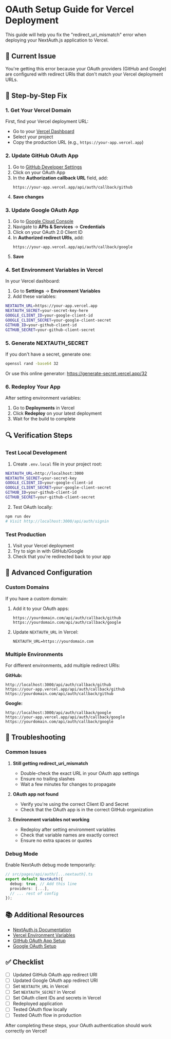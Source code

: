 # OAuth Setup Guide for Vercel Deployment

This guide will help you fix the "redirect_uri_mismatch" error when deploying your NextAuth.js application to Vercel.

## 🚨 Current Issue

You're getting this error because your OAuth providers (GitHub and Google) are configured with redirect URIs that don't match your Vercel deployment URLs.

## 🔧 Step-by-Step Fix

### 1. Get Your Vercel Domain

First, find your Vercel deployment URL:
- Go to your [Vercel Dashboard](https://vercel.com/dashboard)
- Select your project
- Copy the production URL (e.g., `https://your-app.vercel.app`)

### 2. Update GitHub OAuth App

1. Go to [GitHub Developer Settings](https://github.com/settings/developers)
2. Click on your OAuth App
3. In the **Authorization callback URL** field, add:
   ```
   https://your-app.vercel.app/api/auth/callback/github
   ```
4. **Save changes**

### 3. Update Google OAuth App

1. Go to [Google Cloud Console](https://console.cloud.google.com/)
2. Navigate to **APIs & Services** → **Credentials**
3. Click on your OAuth 2.0 Client ID
4. In **Authorized redirect URIs**, add:
   ```
   https://your-app.vercel.app/api/auth/callback/google
   ```
5. **Save**

### 4. Set Environment Variables in Vercel

In your Vercel dashboard:

1. Go to **Settings** → **Environment Variables**
2. Add these variables:

```bash
NEXTAUTH_URL=https://your-app.vercel.app
NEXTAUTH_SECRET=your-secret-key-here
GOOGLE_CLIENT_ID=your-google-client-id
GOOGLE_CLIENT_SECRET=your-google-client-secret
GITHUB_ID=your-github-client-id
GITHUB_SECRET=your-github-client-secret
```

### 5. Generate NEXTAUTH_SECRET

If you don't have a secret, generate one:

```bash
openssl rand -base64 32
```

Or use this online generator: https://generate-secret.vercel.app/32

### 6. Redeploy Your App

After setting environment variables:

1. Go to **Deployments** in Vercel
2. Click **Redeploy** on your latest deployment
3. Wait for the build to complete

## 🔍 Verification Steps

### Test Local Development

1. Create `.env.local` file in your project root:
```bash
NEXTAUTH_URL=http://localhost:3000
NEXTAUTH_SECRET=your-secret-key
GOOGLE_CLIENT_ID=your-google-client-id
GOOGLE_CLIENT_SECRET=your-google-client-secret
GITHUB_ID=your-github-client-id
GITHUB_SECRET=your-github-client-secret
```

2. Test OAuth locally:
```bash
npm run dev
# Visit http://localhost:3000/api/auth/signin
```

### Test Production

1. Visit your Vercel deployment
2. Try to sign in with GitHub/Google
3. Check that you're redirected back to your app

## 🚀 Advanced Configuration

### Custom Domains

If you have a custom domain:

1. Add it to your OAuth apps:
   ```
   https://yourdomain.com/api/auth/callback/github
   https://yourdomain.com/api/auth/callback/google
   ```

2. Update `NEXTAUTH_URL` in Vercel:
   ```
   NEXTAUTH_URL=https://yourdomain.com
   ```

### Multiple Environments

For different environments, add multiple redirect URIs:

**GitHub:**
```
http://localhost:3000/api/auth/callback/github
https://your-app.vercel.app/api/auth/callback/github
https://yourdomain.com/api/auth/callback/github
```

**Google:**
```
http://localhost:3000/api/auth/callback/google
https://your-app.vercel.app/api/auth/callback/google
https://yourdomain.com/api/auth/callback/google
```

## 🐛 Troubleshooting

### Common Issues

1. **Still getting redirect_uri_mismatch**
   - Double-check the exact URL in your OAuth app settings
   - Ensure no trailing slashes
   - Wait a few minutes for changes to propagate

2. **OAuth app not found**
   - Verify you're using the correct Client ID and Secret
   - Check that the OAuth app is in the correct GitHub organization

3. **Environment variables not working**
   - Redeploy after setting environment variables
   - Check that variable names are exactly correct
   - Ensure no extra spaces or quotes

### Debug Mode

Enable NextAuth debug mode temporarily:

```typescript
// src/pages/api/auth/[...nextauth].ts
export default NextAuth({
  debug: true, // Add this line
  providers: [...],
  // ... rest of config
});
```

## 📚 Additional Resources

- [NextAuth.js Documentation](https://next-auth.js.org/)
- [Vercel Environment Variables](https://vercel.com/docs/concepts/projects/environment-variables)
- [GitHub OAuth App Setup](https://docs.github.com/en/developers/apps/building-oauth-apps/creating-an-oauth-app)
- [Google OAuth Setup](https://developers.google.com/identity/protocols/oauth2)

## ✅ Checklist

- [ ] Updated GitHub OAuth app redirect URI
- [ ] Updated Google OAuth app redirect URI
- [ ] Set `NEXTAUTH_URL` in Vercel
- [ ] Set `NEXTAUTH_SECRET` in Vercel
- [ ] Set OAuth client IDs and secrets in Vercel
- [ ] Redeployed application
- [ ] Tested OAuth flow locally
- [ ] Tested OAuth flow in production

After completing these steps, your OAuth authentication should work correctly on Vercel!
